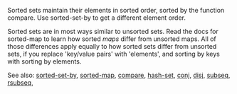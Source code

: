 Sorted sets maintain their elements in sorted order, sorted by the function compare.
Use sorted-set-by to get a different element order.

Sorted sets are in most ways similar to unsorted sets.
Read the docs for sorted-map to learn how sorted _maps_ differ from unsorted maps.
All of those differences apply equally to how sorted sets differ from unsorted sets, if you replace 'key/value pairs' with 'elements', and sorting by keys with sorting by elements.

See also:
[sorted-set-by](./sorted-set-by),
[sorted-map](./sorted-map),
[compare](./compare),
[hash-set](./hash-set),
[conj](./conj),
[disj](./disj),
[subseq](./subseq),
[rsubseq](./rsubseq),
